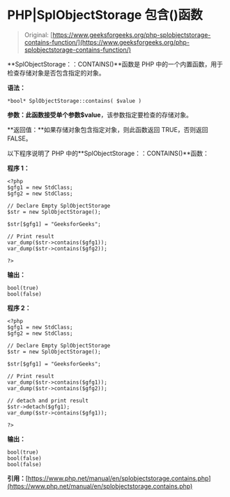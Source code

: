 # PHP|SplObjectStorage 包含()函数

> Original: [https://www.geeksforgeeks.org/php-splobjectstorage-contains-function/](https://www.geeksforgeeks.org/php-splobjectstorage-contains-function/)

**SplObjectStorage：：CONTAINS()**函数是 PHP 中的一个内置函数，用于检查存储对象是否包含指定的对象。

**语法：**

```
*bool* SplObjectStorage::contains( $value )
```

**参数：**此函数接受单个参数**$value**，该参数指定要检查的存储对象。

**返回值：**如果存储对象包含指定对象，则此函数返回 TRUE，否则返回 FALSE。

以下程序说明了 PHP 中的**SplObjectStorage：：CONTAINS()**函数：

**程序 1：**

```
<?php
$gfg1 = new StdClass;
$gfg2 = new StdClass;

// Declare Empty SplObjectStorage
$str = new SplObjectStorage();

$str[$gfg1] = "GeeksforGeeks";

// Print result
var_dump($str->contains($gfg1));
var_dump($str->contains($gfg2));

?>
```

**输出：**

```
bool(true)
bool(false)

```

**程序 2：**

```
<?php
$gfg1 = new StdClass;
$gfg2 = new StdClass;

// Declare Empty SplObjectStorage
$str = new SplObjectStorage();

$str[$gfg1] = "GeeksforGeeks";

// Print result
var_dump($str->contains($gfg1));
var_dump($str->contains($gfg2));

// detach and print result
$str->detach($gfg1);
var_dump($str->contains($gfg1));

?>
```

**输出：**

```
bool(true)
bool(false)
bool(false)

```

**引用：**[https://www.php.net/manual/en/splobjectstorage.contains.php](https://www.php.net/manual/en/splobjectstorage.contains.php)